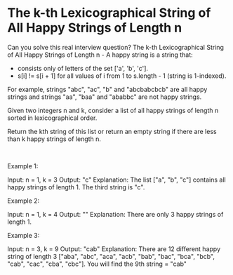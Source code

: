 # The k-th Lexicographical String of All Happy Strings of Length n

Can you solve this real interview question? The k-th Lexicographical String of All Happy Strings of Length n - A happy string is a string that:

 * consists only of letters of the set ['a', 'b', 'c'].
 * s[i] != s[i + 1] for all values of i from 1 to s.length - 1 (string is 1-indexed).

For example, strings "abc", "ac", "b" and "abcbabcbcb" are all happy strings and strings "aa", "baa" and "ababbc" are not happy strings.

Given two integers n and k, consider a list of all happy strings of length n sorted in lexicographical order.

Return the kth string of this list or return an empty string if there are less than k happy strings of length n.

 

Example 1:


Input: n = 1, k = 3
Output: "c"
Explanation: The list ["a", "b", "c"] contains all happy strings of length 1. The third string is "c".


Example 2:


Input: n = 1, k = 4
Output: ""
Explanation: There are only 3 happy strings of length 1.


Example 3:


Input: n = 3, k = 9
Output: "cab"
Explanation: There are 12 different happy string of length 3 ["aba", "abc", "aca", "acb", "bab", "bac", "bca", "bcb", "cab", "cac", "cba", "cbc"]. You will find the 9th string = "cab"